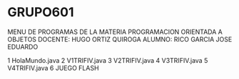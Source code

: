 # GRUPO601

MENU DE PROGRAMAS DE LA MATERIA PROGRAMACION ORIENTADA A OBJETOS
DOCENTE: HUGO ORTIZ QUIROGA
ALUMNO: RICO GARCIA JOSE EDUARDO

1 HolaMundo.java
2 V1TRIFIV.java
3 V2TRIFIV.java
4 V3TRIFIV.java
5 V4TRIFIV.java
6 JUEGO FLASH